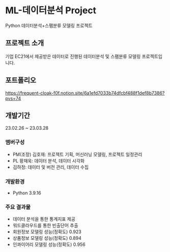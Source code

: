 # ML-데이터분석 Project
Python 데이터분석+스팸분류 모델링 프로젝트

## 프로젝트 소개
기업 EC21에서 제공받은 데이터로 진행된 데이터분석 및 스팸분류 모델링 프로젝트입니다.

## 포트폴리오
https://frequent-cloak-f0f.notion.site/6a1efd7033b74dfcbf488f1def8b7386?pvs=74

## 개발기간
23.02.26 ~ 23.03.28

### 맴버구성
* PM(조장) 김호재: 프로젝트 기획, 머신러닝 모델링, 프로젝트 일정관리
* PL 황재욱: 데이터 분석, 데이터 시각화
* 김하정: 데이터 및 버전 관리, 데이터 수집

### 개발환경
* Python 3.9.16

### 주요 결과물
* 데이터 분석을 통한 통계지표 제공
* 워드클라우드를 통한 빈출단어 추출
* 회원정보 모델링 성능(정확도) 0.923
* 상품정보 모델링 성능(정확도) 0.894
* 인콰이어리 모델링 성능(정확도) 0.956
